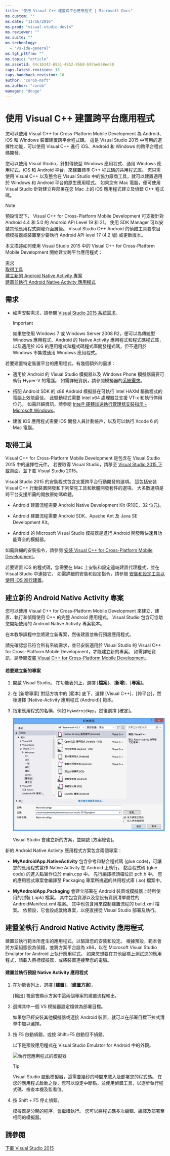 ```yaml
---
title: "使用 Visual C++ 建置跨平台應用程式 | Microsoft Docs"
ms.custom: ""
ms.date: "11/16/2016"
ms.prod: "visual-studio-dev14"
ms.reviewer: ""
ms.suite: ""
ms.technology: 
  - "vs-ide-general"
ms.tgt_pltfrm: ""
ms.topic: "article"
ms.assetid: 44c16342-6951-4852-95b0-b97ae858ee50
caps.latest.revision: 13
caps.handback.revision: 10
author: "corob-msft"
ms.author: "corob"
manager: "douge"
---
```

# 使用 Visual C++ 建置跨平台應用程式
您可以使用 Visual C\+\+ for Cross\-Platform Mobile Development 為 Android、iOS 和 Windows 裝置建置跨平台程式碼。  這是 Visual Studio 2015 中可用的選擇性功能，可以使用 Visual C\+\+ 進行 iOS、Android 和 Windows 的跨平台程式碼開發。  
  
 您可以使用 Visual Studio，針對傳統型 Windows 應用程式、通用 Windows 應用程式、iOS 和 Android 平台，來建置標準 C\+\+ 程式碼的共用程式庫。  您只需使用 Visual C\+\+ 以及整合在 Visual Studio 中的協力廠商工具，就可以建置適用於 Windows 和 Android 平台的原生應用程式。  如果您有 Mac 電腦，便可使用 Visual Studio 針對建立與部署在您 Mac 上的 iOS 應用程式建立及偵錯 C\+\+ 程式碼。  
  
> [!NOTE]
>  預設情況下， Visual C\+\+ for Cross\-Platform Mobile Development 可支援針對 Android 4.4 和 5.0 的 Android API Level 19 和 21。  使用 SDK Manager 可以安裝其他應用程式開發介面層級。  Visual Studio C\+\+ Android 的偵錯工具要求目標模擬器或裝置至少要執行 Android API level 17 \(4.2 版\) 或更新版本。  
  
 本文描述如何使用 Visual Studio 2015 中的  Visual C\+\+ for Cross\-Platform Mobile Development  開始建立跨平台應用程式：  
  
 [需求](#req)   
 [取得工具](#GetTools)  
 [建立新的 Android Native Activity 專案](#Create)  
 [建置並執行 Android Native Activity 應用程式](#BuildHello)  
  
##  <a name="req"></a> 需求  
  
-   如需安裝需求，請參閱 [Visual Studio 2015 系統需求](https://www.visualstudio.com/visual-studio-2015-system-requirements-vs)。  
  
    > [!IMPORTANT]
    >  如果您使用 Windows 7 或 Windows Server 2008 R2，便可以為傳統型 Windows 應用程式、Android 的 Native Activity 應用程式和程式碼程式庫，以及適用於 iOS 的應用程式和程式碼程式庫開發程式碼，但不適用於 Windows 市集或通用 Windows 應用程式。  
  
 若要建置特定裝置平台的應用程式，有幾個額外的需求：  
  
-   適用於 Android 的 Visual Studio 模擬器以及 Windows Phone 模擬器需要可執行 Hyper\-V 的電腦。  如需詳細資訊，請參閱模擬器的[系統需求](http://msdn.microsoft.com/zh-tw/4d5bb438-231a-4cd2-84b7-e9660b0e3baf)。  
  
-   搭配 Android SDK 的 x86 Android 模擬器在可執行 Intel HAXM 驅動程式的電腦上效能最佳。  此驅動程式需要 Intel x64 處理器並支援 VT\-x 和執行停用位元。  如需詳細資訊，請參閱 [Intel® 硬體加速執行管理器安裝指示 \- Microsoft Windows](http://go.microsoft.com/fwlink/p/?LinkId=536385)。  
  
-   建置 iOS 應用程式需要 iOS 開發人員計劃帳戶，以及可以執行 Xcode 6 的 Mac 電腦。  
  
##  <a name="GetTools"></a> 取得工具  
 Visual C\+\+ for Cross\-Platform Mobile Development 是包含在 Visual Studio 2015 中的選擇性元件。  若要取得 Visual Studio，請移至 [Visual Studio 2015 下載](http://go.microsoft.com/fwlink/?linkid=517106)頁面，並下載 Visual Studio 2015。  
  
 Visual Studio 2015 的安裝程式包含支援跨平台行動開發的選項。  這包括安裝 Visual C\+\+ 行動裝置開發和下列常見工具和軟體開發套件的選項。  大多數選項是跨平台支援所需的開放原始碼軟體。  
  
-   Android 建置流程需要 Android Native Development Kit \(R10E，32 位元\)。  
  
-   Android 建置流程需要 Android SDK、Apache Ant 及 Java SE Development Kit。  
  
-   Android 的 Microsoft Visual Studio 模擬器是進行 Android 開發時快速且功能齊全的模擬器。  
  
 如需詳細的安裝指令，請參閱 [安裝 Visual C\+\+ for Cross\-Platform Mobile Development](../cross-platform/install-visual-cpp-for-cross-platform-mobile-development.md)。  
  
 若要建置 iOS 的程式碼，您需要在 Mac 上安裝和設定遠端建置代理程式，並在 Visual Studio 中連接它。  如需詳細的安裝和設定指令，請參閱 [安裝和設定工具以使用 iOS 進行建置](../cross-platform/install-and-configure-tools-to-build-using-ios.md)。  
  
##  <a name="Create"></a> 建立新的 Android Native Activity 專案  
 您可以使用 Visual C\+\+ for Cross\-Platform Mobile Development 來建立、建置、執行和偵錯使用 C\+\+ 的完整 Android 應用程式。  Visual Studio 包含可協助您開始使用的 Android Native Activity 專案範本。  
  
 在本教學課程中您將建立新專案，然後建置並執行預設應用程式。  
  
 請先確認您已符合所有系統需求，並已安裝適用於 Visual Studio 的 Visual C\+\+ for Cross\-Platform Mobile Development，才能建立新的專案。  如需詳細資訊，請參閱[安裝 Visual C\+\+ for Cross\-Platform Mobile Development](../cross-platform/install-visual-cpp-for-cross-platform-mobile-development.md)。  
  
#### 若要建立新的專案  
  
1.  開啟 Visual Studio。  在功能表列上，選擇 \[**檔案**\]、\[**新增**\]、\[**專案**\]。  
  
2.  在 \[新增專案\] 對話方塊中的 \[範本\] 底下，選擇 \[Visual C\+\+\]、\[跨平台\]，然後選擇 \[Native\-Activity 應用程式 \(Android\)\] 範本。  
  
3.  指定應用程式的名稱，例如 `MyAndroidApp`，然後選擇 \[確定\]。  
  
     ![建立 Native Activity 專案](../cross-platform/media/cppmdd_newproject.PNG "CppMDD\_NewProject")  
  
     Visual Studio 會建立新的方案，並開啟 \[方案總管\]。  
  
 新的 Android Native Activity 應用程式方案包含兩個專案：  
  
-   **MyAndroidApp.NativeActivity** 包含參考和黏合程式碼 \(glue code\)，可讓您的應用程式當作 Native Activity 在 Android 上執行。  黏合程式碼 \(glue code\) 的進入點實作位於 main.cpp 中。  先行編譯標頭檔位於 pch.h 中。  您的應用程式專案會編譯至 Packaging 專案所挑選的共用程式庫 \(.so\) 檔案中。  
  
-   **MyAndroidApp.Packaging** 會建立部署在 Android 裝置或模擬器上時所使用的封裝 \(.apk\) 檔案。  其中包含資源以及您設有資訊清單屬性的 AndroidManifest.xml 檔案。  其中也包含用來控制建置流程的 build.xml 檔案。  依預設，它會設成啟始專案，以便直接從 Visual Studio 部署及執行。  
  
##  <a name="BuildHello"></a> 建置並執行 Android Native Activity 應用程式  
 建置並執行範本所產生的應用程式，以驗證您的安裝和設定。  根據預設，範本會將方案組態設為偵錯，並將方案平台設為 x86，以在 Microsoft Visual Studio Emulator for Android 上執行應用程式。  如果您想要在其他目標上測試您的應用程式，請載入目標模擬器，或將裝置連接至您的電腦。  
  
#### 建置並執行預設 Native Activity 應用程式  
  
1.  在功能表列上，選擇 \[**建置**\]、\[**建置方案**\]。  
  
     \[輸出\] 視窗會顯示方案中這兩個專案的建置流程輸出。  
  
2.  選擇其中一個 VS 模擬器設定檔做為部署目標。  
  
     如果您已經安裝其他模擬器或連接 Android 裝置，就可以在部署目標下拉式清單中加以選擇。  
  
3.  按 F5 啟動偵錯，或按 Shift\+F5 啟動但不偵錯。  
  
     以下是預設應用程式在 Visual Studio Emulator for Android 中的外觀。  
  
     ![執行您應用程式的模擬器](../cross-platform/media/cppmdd_emulator_running_app.png "CppMDD\_Emulator\_Running\_App")  
  
    > [!TIP]
    >  Visual Studio 啟動模擬器，這需要幾秒的時間來載入及部署您的程式碼。  在您的應用程式啟動之後，您可以設定中斷點，並使用偵錯工具，以逐步執行程式碼、檢查本機及監看值。  
  
4.  按 Shift \+ F5 停止偵錯。  
  
     模擬器是分開的程序，會繼續執行。  您可以將程式碼多次編輯、編譯及部署至相同的模擬器。  
  
## 請參閱  
 [下載 Visual Studio 2015](http://go.microsoft.com/fwlink/?linkid=517106)
